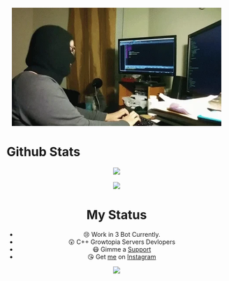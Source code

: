 <p align="center">
<img src="./giphy (1).webp"/>
<a align="center">

# Github Stats

<p align="center">
<img src="https://github-readme-stats.vercel.app/api/?username=frenzy8&theme=tokyonight">
<div align="center">

<p align="center">
<img src="https://github-readme-stats.vercel.app/api/top-langs/?username=frenzy8&theme=tokyonight">
<div align="center">

# My Status

- 😢 Work in 3 Bot Currently.
- 😲 C++ Growtopia Servers Devlopers
- 😷 Gimme a [Support](https://saweria.co/FrenzyS6)
- 😘 Get [me](https://github.com/FrenzY8) on [Instagram](https://instagram.com/FrenzyS6)

<p align="center">
<img src="https://discord.c99.nl/widget/theme-3/833213256155922432.png">
<div align="center">
